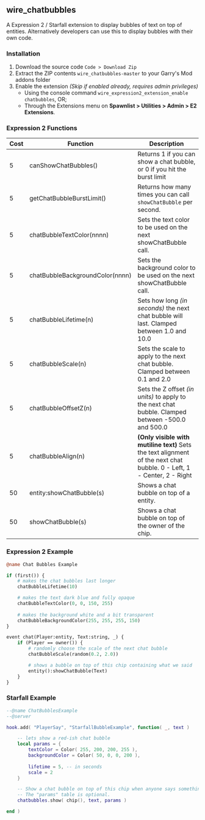 ## wire_chatbubbles

A Expression 2 / Starfall extension to display bubbles of text on top of entities. Alternatively developers can use this to display bubbles with their own code.

### Installation

1. Download the source code `Code > Download Zip`
2. Extract the ZIP contents `wire_chatbubbles-master` to your Garry's Mod addons folder
3. Enable the extension *(Skip if enabled already, requires admin privileges)*
	* Using the console command `wire_expression2_extension_enable chatbubbles`, OR;
	* Through the Extensions menu on **Spawnlist > Utilities > Admin > E2 Extensions**.

### Expression 2 Functions

Cost | Function						| Description
---- | ---------------------------- | -----------
5    | canShowChatBubbles()			| Returns 1 if you can show a chat bubble, or 0 if you hit the burst limit
5    | getChatBubbleBurstLimit()	| Returns how many times you can call `showChatBubble` per second.
5    | chatBubbleTextColor(nnnn)		| Sets the text color to be used on the next showChatBubble call.
5    | chatBubbleBackgroundColor(nnnn)	| Sets the background color to be used on the next showChatBubble call.
5    | chatBubbleLifetime(n)	| Sets how long *(in seconds)* the next chat bubble will last. Clamped between 1.0 and 10.0
5    | chatBubbleScale(n)		| Sets the scale to apply to the next chat bubble. Clamped between 0.1 and 2.0
5    | chatBubbleOffsetZ(n)		| Sets the Z offset *(in units)* to apply to the next chat bubble. Clamped between -500.0 and 500.0
5    | chatBubbleAlign(n)		| **(Only visible with mutiline text)** Sets the text alignment of the next chat bubble. 0 - Left, 1 - Center, 2 - Right
50    | entity:showChatBubble(s)	| Shows a chat bubble on top of a entity.
50    | showChatBubble(s)			| Shows a chat bubble on top of the owner of the chip.

### Expression 2 Example

```perl
@name Chat Bubbles Example

if (first()) {
    # makes the chat bubbles last longer
    chatBubbleLifetime(10)

    # makes the text dark blue and fully opaque
    chatBubbleTextColor(0, 0, 150, 255)
    
    # makes the background white and a bit transparent
    chatBubbleBackgroundColor(255, 255, 255, 150)
}

event chat(Player:entity, Text:string, _) {
    if (Player == owner()) {
        # randomly choose the scale of the next chat bubble
        chatBubbleScale(random(0.2, 2.0))

        # shows a bubble on top of this chip containing what we said
        entity():showChatBubble(Text)
    }
}
```

### Starfall Example

```lua
--@name ChatBubblesExample
--@server

hook.add( "PlayerSay", "StarfallBubbleExample", function( _, text )

    -- lets show a red-ish chat bubble
    local params = {
        textColor = Color( 255, 200, 200, 255 ),
        backgroundColor = Color( 50, 0, 0, 200 ),
    
        lifetime = 5, -- in seconds
        scale = 2
    }

    -- Show a chat bubble on top of this chip when anyone says something
    -- The "params" table is optional.
    chatbubbles.show( chip(), text, params )

end )
```
